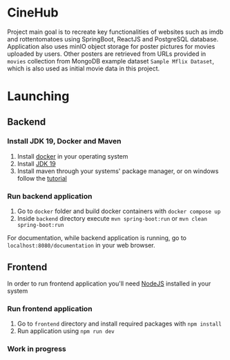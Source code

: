 # CineHub
Project main goal is to recreate key functionalities of websites such as imdb and 
rottentomatoes using SpringBoot, ReactJS and PostgreSQL database. Application also uses minIO object storage for poster pictures for movies uploaded by users. Other posters are retrieved from URLs provided in `movies` collection from MongoDB example dataset `Sample Mflix Dataset`, which is also used as initial movie data in this project.

# Launching
## Backend
### Install JDK 19, Docker and Maven
1. Install [docker](https://docs.docker.com/engine/install/) in your operating system 
2. Install [JDK 19](https://www.oracle.com/java/technologies/javase/jdk19-archive-downloads.html)
3. Install maven through your systems' package manager, or on windows follow the [tutorial](https://phoenixnap.com/kb/install-maven-windows)

### Run backend application
1. Go to `docker` folder and build docker containers with `docker compose up`
2. Inside `backend` directory execute `mvn spring-boot:run` or `mvn clean spring-boot:run`

For documentation, while backend application is running, go to `localhost:8080/documentation` in your web browser.

## Frontend
In order to run frontend application you'll need [NodeJS](https://nodejs.org/en/download) installed in your system

### Run frontend application
1. Go to `frontend` directory and install required packages with `npm install`
2. Run application using `npm run dev`
### Work in progress
